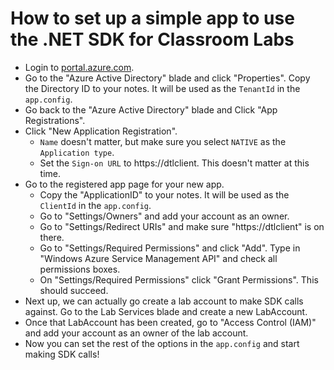 # How to set up a simple app to use the .NET SDK for Classroom Labs
* Login to [portal.azure.com](https://portal.azure.com).
* Go to the "Azure Active Directory" blade and click "Properties". Copy the Directory ID to your notes. It will be used as the `TenantId` in the `app.config`.
* Go back to the "Azure Active Directory" blade and Click "App Registrations".
* Click "New Application Registration".
  * `Name` doesn't matter, but make sure you select `NATIVE` as the `Application type`.
  * Set the `Sign-on URL` to https://dtlclient. This doesn't matter at this time.
* Go to the registered app page for your new app.
  * Copy the "ApplicationID" to your notes. It will be used as the `ClientId` in the `app.config`.
  * Go to "Settings/Owners" and add your account as an owner.
  * Go to "Settings/Redirect URIs" and make sure "https://dtlclient" is on there.
  * Go to "Settings/Required Permissions" and click "Add". Type in "Windows Azure Service Management API" and check all permissions boxes.
  * On "Settings/Required Permissions" click "Grant Permissions". This should succeed.
* Next up, we can actually go create a lab account to make SDK calls against. Go to the Lab Services blade and create a new LabAccount.
* Once that LabAccount has been created, go to "Access Control (IAM)" and add your account as an owner of the lab account.
* Now you can set the rest of the options in the `app.config` and start making SDK calls!
